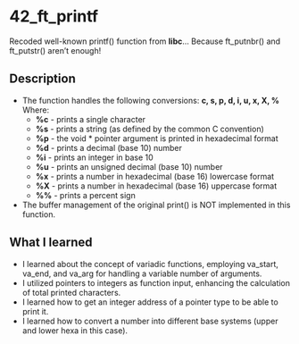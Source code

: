# 42_ft_printf
Recoded well-known printf() function from **libc**... Because ft_putnbr() and ft_putstr() aren’t enough!

## Description
* The function handles the following conversions: **c, s, p, d, i, u, x, X, %** Where:
  * **%c** - prints a single character
  * **%s** - prints a string (as defined by the common C convention)
  * **%p** - the void * pointer argument is printed in hexadecimal format
  * **%d** - prints a decimal (base 10) number
  * **%i** - prints an integer in base 10
  * **%u** - prints an unsigned decimal (base 10) number
  * **%x** - prints a number in hexadecimal (base 16) lowercase format
  * **%X** - prints a number in hexadecimal (base 16) uppercase format
  * **%%** - prints a percent sign
* The buffer management of the original print() is NOT implemented in this function.

## What I learned
* I learned about the concept of variadic functions, employing va_start, va_end, and va_arg for handling a variable number of arguments.
* I utilized pointers to integers as function input, enhancing the calculation of total printed characters.
* I learned how to get an integer address of a pointer type to be able to print it.
* I learned how to convert a number into different base systems (upper and lower hexa in this case).
